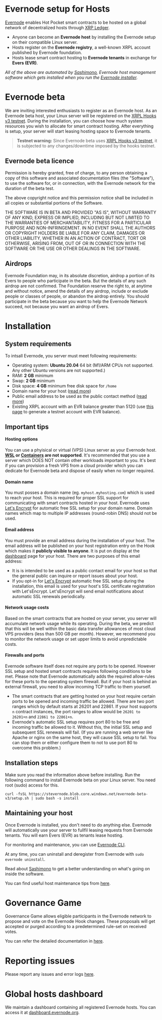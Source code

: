 # Evernode setup for Hosts

[Evernode](https://evernode.wordpress.com/) enables Hot Pocket smart contracts to be hosted on a global network of decentralized hosts through [XRP Ledger](https://xrpl.org/).

- Anyone can become an **Evernode host** by installing the Evernode setup on their compatible Linux server.
- Hosts register on the **Evernode registry**, a well-known XRPL account published by Evernode foundation.
- Hosts lease smart contract hosting to **Evernode tenants** in exchange for **Evers (EVR)**.

_All of the above are automated by [Sashimono](sashimono.md), Evernode host management software which gets installed when you run the [Evernode installer](#installation)._

# Evernode beta

We are inviting interested enthusiasts to register as an Evernode host. As an Evernode beta host, your Linux server will be registered on the [XRPL Hooks v3 testnet](https://hooks-testnet-v3.xrpl-labs.com/). During the installation, you can choose how much system resources you wish to allocate for smart contract hosting. After everything is setup, your server will start leasing hosting space to Evernode tenants.

> **Testnet warning:** Since Evernode beta uses [XRPL Hooks v3 testnet](https://hooks-testnet-v3.xrpl-labs.com/), it is subjected to any changes/downtime imposed by the hooks testnet.

## Evernode beta licence

Permission is hereby granted, free of charge, to any person obtaining a copy of this software and associated documentation files (the "Software"), to use the software for, or in connection, with the Evernode network for the duration of the beta test.

The above copyright notice and this permission notice shall be included in all copies or substantial portions of the Software.

THE SOFTWARE IS IN BETA AND PROVIDED "AS IS", WITHOUT WARRANTY OF ANY KIND, EXPRESS OR IMPLIED, INCLUDING BUT NOT LIMITED TO THE WARRANTIES OF MERCHANTABILITY, FITNESS FOR A PARTICULAR PURPOSE AND NON-INFRINGEMENT. IN NO EVENT SHALL THE AUTHORS OR COPYRIGHT HOLDERS BE LIABLE FOR ANY CLAIM, DAMAGES OR OTHER LIABILITY, WHETHER IN AN ACTION OF CONTRACT, TORT OR OTHERWISE, ARISING FROM, OUT OF OR IN CONNECTION WITH THE SOFTWARE OR THE USE OR OTHER DEALINGS IN THE
SOFTWARE.

## Airdrops

Evernode Foundation may, in its absolute discretion, airdrop a portion of its Evers to people who participate in the beta. But the details of any such airdrop are not confirmed. The Foundation reserve the right to, at anytime and without notice, amend the details of any airdrop, include or exclude people or classes of people, or abandon the airdrop entirely. You should participate in the beta because you want to help the Evernode Network succeed, not because you want an airdrop of Evers.

# Installation

## System requirements

To intsall Evernode, you server must meet following requirements:

- Operating system: **Ubuntu 20.04** 64 bit (M1/ARM CPUs not supported. Any other Ubuntu versions are not supported.)
- RAM: **2 GB** minimum
- Swap: **2 GB** minimum
- Disk space: **4 GB** minimum free disk space for `/home`
- Domain name for your host ([read more](#domain-name))
- Public email address to be used as the public contact method ([read more](#email-address))
- Existing XRPL account with an EVR balance greater than 5120 (use [this page](https://dashboard.evernode.org/#/testnet-faucet) to generate a testnet account with EVR balance).

## Important tips

#### Hosting options

You can use a phyisical or virtual (VPS) Linux server as your Evernode host. **[WSL](https://docs.microsoft.com/en-us/windows/wsl/about) or [Containers](https://linuxcontainers.org/) are not supported**. It's recommended that you use a server which DOES NOT contain other workloads important to you. It's best if you can provision a fresh VPS from a cloud provider which you can dedicate for Evernode beta and dispose of easily when no longer required.

#### Domain name

You must posses a domain name (eg. `myhost.myhosting.com`) which is used to reach your host. This is required for proper SSL support for communicating with smart contracts hosted in your host. Evernode uses [Let's Encrypt](https://letsencrypt.org/) for automatic free SSL setup for your domain name. Domain names which map to multiple IP addresses (round-robin DNS) should not be used.

#### Email address
You must provide an email address during the installation of your host. The email address will be published on your host registration entry on the Hook which makes it **publicly visible to anyone**. It is put on display at the [dashboard](https://dashboard.evernode.org/) page for your host. There are two purposes of this email address:
  - It is is intended to be used as a public contact email for your host so that the general public can inquire or report issues about your host.
  - If you opt-in for [Let's Encrypt](https://letsencrypt.org/) automatic free SSL setup during the installation, this email is used for your host's SSL certificate registration with Let'sEncrypt. Let'sEncrypt will send email notifications about automatic SSL renewals periodically.

#### Network usage costs

Based on the smart contracts that are hosted on your server, you server will accumulate network usage while its operating. During the beta, we predict that this will be well within the basic data transfer allowances of most cloud VPS providers (less than 500 GB per month). However, we recommend you to monitor the network usage or set upper limits to avoid unpredictable costs.

#### Firewalls and ports

Evernode software itself does not require any ports to be opened. However SSL setup and hosted smart contracts requires following conditions to be met. Please note that Evernode automatically adds the required allow-rules for these ports to the operating system firewall. But if your host is behind an external firewall, you need to allow incoming TCP traffic to them yourself.

- The smart contracts that are getting hosted on your host require certain ports to be opened and incoming traffic be allowed. There are two port ranges which by default starts at 26201 and 22861. If your host supports `n` contract instances, the port ranges to allow would be `26201 to 26201+n` and `22861 to 22861+n`.
- Evernode's automatic SSL setup requires port 80 to be free and incoming traffic be allowed to it. Without this, the initial SSL setup and subsequent SSL renewals will fail. (If you are running a web server like Apache or nginx on the same host, they will cause SSL setup to fail. You can stop them or either configure them to not to use port 80 to overcome this problem.)

## Installation steps

Make sure you read the information above before installing. Run the following command to install Evernode beta on your Linux server. You need root (sudo) access for this.

```
curl -fsSL https://stevernode.blob.core.windows.net/evernode-beta-v3/setup.sh | sudo bash -s install
```

## Maintaining your host

Once Evernode is installed, you don't need to do anything else. Evernode will automatically use your server to fullfil leasing requests from Evernode tenants. You will earn Evers (EVR) as tenants lease hosting.

For monitoring and maintenance, you can use [Evernode CLI](evernode-cli.md).

At any time, you can uninstall and deregister from Evernode with `sudo evernode uninstall`.

Read about [Sashimono](sashimono.md) to get a better understanding on what's going on inside the software.

You can find useful host maintenance tips from [here](maintenance-tips.md).

# Governance Game

Governance Game allows eligible participants in the Evernode network to propose and vote on the Evernode Hook changes. These proposals will get accepted or purged according to a predetermined rule-set on received votes.

You can refer the detailed documentation in [here](governance-game.md).

# Reporting issues

Please report any issues and error logs [here](https://github.com/HotPocketDev/evernode-host/issues).

# Global hosts dashboard

We maintain a dashboard containing all registered Evernode hosts. You can access it at [dashboard.evernode.org](https://dashboard.evernode.org/).
